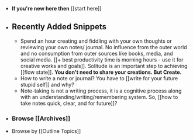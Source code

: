 - **If you're new here then** [[start here]]
- ## Recently Added Snippets
    - Spend an hour creating and fiddling with your own thoughts or reviewing your own notes/ journal. No influence from the outer world and no consumption from outer sources like books, media, and social media. [[+ best productivity time is morning hours - use it for creative works and goals]]. Solitude is an important step to achieving [[flow state]]. **You don't need to share your creations. But Create.**
    - How to write a note or journal? You have to [[write for your future stupid self]] and why?
    - Note-taking is not a writing process, it is a cognitive process along with an understanding/writing/remembering system. So, [[how to take notes quick, clear, and for future]]? 
- ### Browse [[Archives]]
- Browse by [[Outline Topics]]
